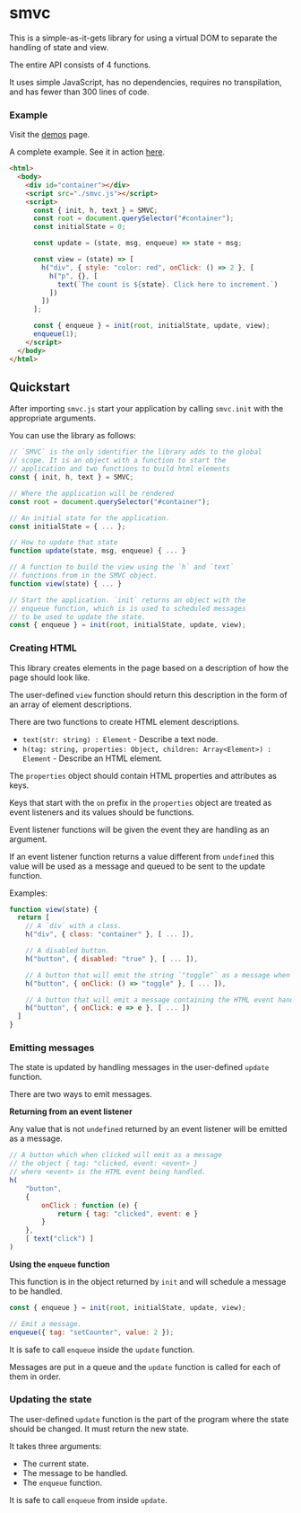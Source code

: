 # smvc

This is a simple-as-it-gets library for using a virtual DOM to separate the handling of state and view.

The entire API consists of 4 functions.

It uses simple JavaScript, has no dependencies, requires no transpilation, and has fewer than 300 lines of code.

### Example

Visit the [demos](https://lazamar.github.io/smvc/demos/) page.

A complete example. See it in action [here](https://lazamar.github.io/smvc/demos/minimal.html).

```html
<html>
  <body>
    <div id="container"></div>
    <script src="./smvc.js"></script>
    <script>
      const { init, h, text } = SMVC;
      const root = document.querySelector("#container");
      const initialState = 0;

      const update = (state, msg, enqueue) => state + msg;

      const view = (state) => [
        h("div", { style: "color: red", onClick: () => 2 }, [
          h("p", {}, [
            text(`The count is ${state}. Click here to increment.`)
          ])
        ])
      ];

      const { enqueue } = init(root, initialState, update, view);
      enqueue(1);
    </script>
  </body>
</html>
```

## Quickstart

After importing `smvc.js` start your application by calling `smvc.init` with the appropriate arguments.

You can use the library as follows:

```javascript
// `SMVC` is the only identifier the library adds to the global
// scope. It is an object with a function to start the
// application and two functions to build html elements
const { init, h, text } = SMVC;

// Where the application will be rendered
const root = document.querySelector("#container");

// An initial state for the application.
const initialState = { ... };

// How to update that state
function update(state, msg, enqueue) { ... }

// A function to build the view using the `h` and `text`
// functions from in the SMVC object.
function view(state) { ... }

// Start the application. `init` returns an object with the
// enqueue function, which is is used to scheduled messages
// to be used to update the state.
const { enqueue } = init(root, initialState, update, view);
```

### Creating HTML

This library creates elements in the page based on a description of how the page should look like.

The user-defined `view` function should return this description in the form of an
array of element descriptions.

There are two functions to create HTML element descriptions.

* `text(str: string) : Element` - Describe a text node.
* `h(tag: string, properties: Object, children: Array<Element>) : Element` - Describe an HTML element.

The `properties` object should contain HTML properties and attributes as keys.

Keys that start with the `on` prefix in the `properties` object are treated as
event listeners and its values should be functions.

Event listener functions will be given the event they are handling as an argument.

If an event listener function returns a value different from `undefined` this
value will be used as a message and queued to be sent to the update function.

Examples:

```javascript
function view(state) {
  return [
    // A `div` with a class.
    h("div", { class: "container" }, [ ... ]),

    // A disabled button.
    h("button", { disabled: "true" }, [ ... ]),

    // A button that will emit the string `"toggle"` as a message when clicked.
    h("button", { onClick: () => "toggle" }, [ ... ]),

    // A button that will emit a message containing the HTML event handled by the onClick listener.
    h("button", { onClick: e => e }, [ ... ])
  ]
}
```

### Emitting messages

The state is updated by handling messages in the user-defined `update` function.

There are two ways to emit messages.

**Returning from an event listener**

Any value that is not `undefined` returned by an event listener will be emitted as a message.

```javascript
// A button which when clicked will emit as a message
// the object { tag: "clicked, event: <event> }
// where <event> is the HTML event being handled.
h(
    "button",
    {
        onClick : function (e) {
            return { tag: "clicked", event: e }
        }
    },
    [ text("click") ]
)
```

**Using the `enqueue` function**

This function is in the object returned by `init` and will schedule a message to be handled.

``` javascript
const { enqueue } = init(root, initialState, update, view);

// Emit a message.
enqueue({ tag: "setCounter", value: 2 });
```

It is safe to call `enqueue` inside the `update` function.

Messages are put in a queue and the `update` function is called for each of them in order.

### Updating the state

The user-defined `update` function is the part of the program where the state
should be changed. It must return the new state.

It takes three arguments:

* The current state.
* The message to be handled.
* The `enqueue` function.

It is safe to call `enqueue` from inside `update`.
